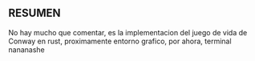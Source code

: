 ## RESUMEN
No hay mucho que comentar, es la implementacion del juego de vida de Conway en rust, proximamente entorno grafico, por ahora, terminal nananashe
